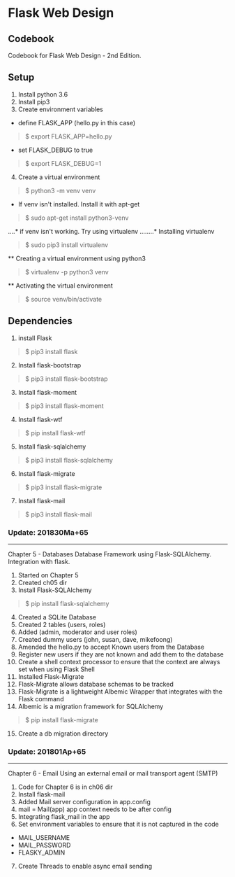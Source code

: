 # Flask Web Design
## Codebook

Codebook for Flask Web Design - 2nd Edition.

Setup
-----

1. Install python 3.6
2. Install pip3
3. Create environment variables
* define FLASK_APP (hello.py in this case)
> $ export FLASK_APP=hello.py

* set FLASK_DEBUG to true
> $ export FLASK_DEBUG=1

4. Create a virtual environment
> $ python3 -m venv venv

* If venv isn't installed. Install it with apt-get
> $ sudo apt-get install python3-venv

....* if venv isn't working. Try using virtualenv
........* Installing virtualenv
> $ sudo pip3 install virtualenv

** Creating a virtual environment using python3
> $ virtualenv -p python3 venv

** Activating the virtual environment
> $ source venv/bin/activate

Dependencies
------------

1. install Flask
> $ pip3 install flask

2. Install flask-bootstrap
> $ pip3 install flask-bootstrap

3. Install flask-moment
> $ pip3 install flask-moment

4. Install flask-wtf
> $ pip install flask-wtf

5. Install flask-sqlalchemy
> $ pip3 install flask-sqlalchemy

6. Install flask-migrate
> $ pip3 install flask-migrate

7. Install flask-mail
> $ pip3 install flask-mail

### Update: 201830Ma+65
-----------------------

Chapter 5 - Databases
Database Framework using Flask-SQLAlchemy. Integration with flask.

1. Started on Chapter 5
2. Created ch05 dir
3. Install Flask-SQLAlchemy
> $ pip install flask-sqlalchemy

4. Created a SQLite Database
5. Created 2 tables (users, roles)
6. Added (admin, moderator and user roles)
7. Created dummy users (john, susan, dave, mikefoong)
8. Amended the hello.py to accept Known users from the Database
9. Register new users if they are not known and add them to the database
10. Create a shell context processor to ensure that the context are always set when using Flask Shell
11. Installed Flask-Migrate
12. Flask-Migrate allows database schemas to be tracked
13. Flask-Migrate is a lightweight Albemic Wrapper that integrates with the Flask command
14. Albemic is a migration framework for SQLAlchemy
> $ pip install flask-migrate

15. Create a db migration directory

### Update: 201801Ap+65
-----------------------

Chapter 6 - Email
Using an external email or mail transport agent (SMTP)

1. Code for Chapter 6 is in ch06 dir
2. Install flask-mail
3. Added Mail server configuration in app.config
4. mail = Mail(app) app context needs to be after config
5. Integrating flask_mail in the app
6. Set environment variables to ensure that it is not captured in the code
* MAIL_USERNAME
* MAIL_PASSWORD
* FLASKY_ADMIN
7. Create Threads to enable async email sending
